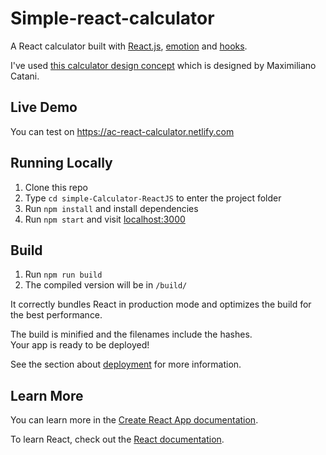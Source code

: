 <h1>Simple-react-calculator</h1>

A React calculator built with [React.js](https://github.com/facebook/react), [emotion](https://github.com/emotion-js/emotion) and [hooks](https://reactjs.org/docs/hooks-intro.html).</p> I've used [this calculator design concept](https://www.uplabs.com/posts/calculator-animation-icons) which is designed by Maximiliano Catani.

## Live Demo

You can test on https://ac-react-calculator.netlify.com

## Running Locally

1. Clone this repo
2. Type `cd simple-Calculator-ReactJS` to enter the project folder
3. Run `npm install` and install dependencies
4. Run `npm start` and visit [localhost:3000](http://localhost:3000)

## Build

1. Run `npm run build`
1. The compiled version will be in `/build/`

It correctly bundles React in production mode and optimizes the build for the best performance.

The build is minified and the filenames include the hashes.<br>
Your app is ready to be deployed!

See the section about [deployment](https://facebook.github.io/create-react-app/docs/deployment) for more information.

## Learn More

You can learn more in the [Create React App documentation](https://facebook.github.io/create-react-app/docs/getting-started).

To learn React, check out the [React documentation](https://reactjs.org/).
